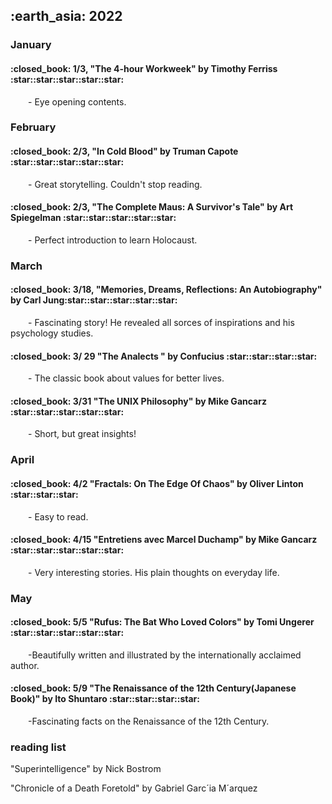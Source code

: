<h2> :earth_asia: 2022 </h2>
<h3> January </h3>

<h4>:closed_book: 1/3, "The 4-hour Workweek" by Timothy Ferriss :star::star::star::star::star:</h4>
&emsp;&emsp;- Eye opening contents. 

<h3> February </h3>

<h4>:closed_book: 2/3, "In Cold Blood" by Truman Capote  :star::star::star::star::star:</h4>
&emsp;&emsp;- Great storytelling. Couldn't stop reading. 

<h4>:closed_book: 2/3, "The Complete Maus: A Survivor's Tale" by Art Spiegelman  :star::star::star::star::star:</h4>
&emsp;&emsp;- Perfect introduction to learn Holocaust.


<h3> March </h3>

<h4>:closed_book: 3/18, "Memories, Dreams, Reflections: An Autobiography" by Carl Jung:star::star::star::star::star:</h4>
&emsp;&emsp;- Fascinating story! He revealed all sorces of inspirations and his psychology studies.

<h4>:closed_book: 3/ 29 "The Analects " by Confucius :star::star::star::star:</h4>
&emsp;&emsp;- The classic book about values for better lives. 

<h4>:closed_book: 3/31 "The UNIX Philosophy" by Mike Gancarz :star::star::star::star::star:</h4>
&emsp;&emsp;- Short, but great insights!

<h3> April </h3>

<h4>:closed_book: 4/2 "Fractals: On The Edge Of Chaos" by Oliver Linton  :star::star::star:</h4>
&emsp;&emsp;- Easy to read.


<h4>:closed_book: 4/15 "Entretiens avec Marcel Duchamp" by Mike Gancarz :star::star::star::star::star:</h4>
&emsp;&emsp;- Very interesting stories. His plain thoughts on everyday life.


<h3> May </h3>

<h4>:closed_book: 5/5 "Rufus: The Bat Who Loved Colors" by Tomi Ungerer :star::star::star::star::star:</h4>
&emsp;&emsp;-Beautifully written and illustrated by the internationally acclaimed author.


<h4>:closed_book: 5/9 "The Renaissance of the 12th Century(Japanese Book)" by Ito Shuntaro :star::star::star::star:</h4>
&emsp;&emsp;-Fascinating facts on the Renaissance of the 12th Century.


<h3> reading list</h3>

"Superintelligence" by Nick Bostrom 

"Chronicle of a Death Foretold" by  Gabriel Garc´ia M´arquez 
